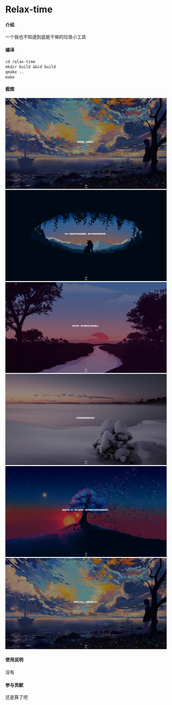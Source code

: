 # Relax-time

#### 介绍
一个我也不知道到底能干嘛的垃圾小工具

#### 编译
```
cd relax-time
mkdir build &&cd build
qmake ..
make
```

#### 截图
![1](screenshot/screenshot1.png)
![2](screenshot/screenshot2.png)
![3](screenshot/screenshot3.png)
![4](screenshot/screenshot4.png)
![5](screenshot/screenshot5.png)
![6](screenshot/screenshot6.png)


#### 使用说明
没有

#### 参与贡献
还是算了吧
